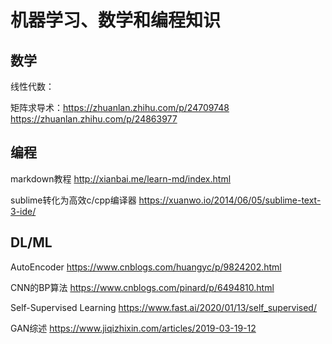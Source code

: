 # 机器学习、数学和编程知识

## 数学

线性代数：

矩阵求导术：https://zhuanlan.zhihu.com/p/24709748   
          https://zhuanlan.zhihu.com/p/24863977

## 编程
   
markdown教程 http://xianbai.me/learn-md/index.html   
  
sublime转化为高效c/cpp编译器 https://xuanwo.io/2014/06/05/sublime-text-3-ide/  
   
## DL/ML
AutoEncoder https://www.cnblogs.com/huangyc/p/9824202.html   

CNN的BP算法 https://www.cnblogs.com/pinard/p/6494810.html   

Self-Supervised Learning https://www.fast.ai/2020/01/13/self_supervised/  

GAN综述 https://www.jiqizhixin.com/articles/2019-03-19-12  

